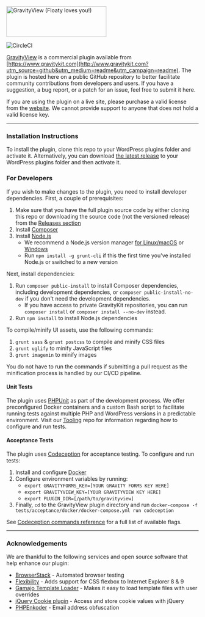 <img src="https://www.gravitykit.com/wp-content/themes/Website/images/GravityView-262x80@2x.png" width="262" height="80" alt="GravityView (Floaty loves you!)" />

![CircleCI](https://circleci.com/gh/gravityview/GravityView/tree/develop.svg?style=svg&circle-token=19fbfae4c960858b2e08be4f7e993df41df5f367)

[GravityView](https://www.gravitykit.com/?utm_source=github&utm_medium=readme&utm_campaign=readme) is a commercial plugin available from [https://www.gravitykit.com](http://www.gravitykit.com?utm_source=github&utm_medium=readme&utm_campaign=readme). The plugin is hosted here on a public GitHub repository to better facilitate community contributions from developers and users. If you have a suggestion, a bug report, or a patch for an issue, feel free to submit it here.

If you are using the plugin on a live site, please purchase a valid license from the [website](https://www.gravitykit.com/?utm_source=github&utm_medium=readme&utm_campaign=readme). We cannot provide support to anyone that does not hold a valid license key.

----------
### Installation Instructions

To install the plugin, clone this repo to your WordPress plugins folder and activate it. Alternatively, you can download [the latest release](https://github.com/gravityview/GravityView/releases) to your WordPress plugins folder and then activate it.

### For Developers

If you wish to make changes to the plugin, you need to install developer dependencies. First, a couple of prerequisites:

1. Make sure that you have the full plugin source code by either cloning this repo or downloading the source code (not the versioned release) from the [Releases section](https://github.com/gravityview/GravityView/releases) 
2. Install [Composer](https://getcomposer.org/)
3. Install [Node.js](https://nodejs.org/en/)
   - We recommend a Node.js version manager [for Linux/macOS](https://github.com/nvm-sh/nvm) or [Windows](https://github.com/coreybutler/nvm-windows)
   - Run `npm install -g grunt-cli` if this the first time you've installed Node.js or switched to a new version

Next, install dependencies:
1. Run `composer public-install` to install Composer dependencies, including development dependencies, or `composer public-install-no-dev` if you don't need the development dependencies.
   - If you have access to private GravityKit repositories, you can run `composer install` or `composer install --no-dev` instead.
2. Run `npm install` to install Node.js dependencies
 
To compile/minify UI assets, use the following commands:

1. `grunt sass` & `grunt postcss` to compile and minify CSS files
2. `grunt uglify` to minify JavaScript files
3. `grunt imagemin` to minify images

You do not have to run the commands if submitting a pull request as the minification process is handled by our CI/CD pipeline.

#### Unit Tests

The plugin uses [PHPUnit](https://phpunit.de/) as part of the development process. We offer preconfigured Docker containers and a custom Bash script to facilitate running tests against multiple PHP and WordPress versions in a predictable environment. Visit our [Tooling](https://github.com/gravityview/Tooling/blob/main/docker-unit-tests/) repo for information regarding how to configure and run tests.   

#### Acceptance Tests

The plugin uses [Codeception](https://codeception.com/) for acceptance testing. To configure and run tests:

1. Install and configure [Docker](https://www.docker.com/)
2. Configure environment variables by running:
   - `export GRAVITYFORMS_KEY=[YOUR GRAVITY FORMS KEY HERE]`
   - `export GRAVITYVIEW_KEY=[YOUR GRAVITYVIEW KEY HERE]`
   - `export PLUGIN_DIR=[/path/to/gravityview]`
3. Finally, `cd` to the GravityView plugin directory and run `docker-compose -f tests/acceptance/docker/docker-compose.yml run codeception`
   
See [Codeception commands reference](https://codeception.com/docs/reference/Commands) for a full list of available flags.

----------

### Acknowledgements

We are thankful to the following services and open source software that help enhance our plugin:

- [BrowserStack](https://www.browserstack.com) - Automated browser testing
- [Flexibility](https://github.com/10up/flexibility) - Adds support for CSS flexbox to Internet Explorer 8 &amp; 9
- [Gamajo Template Loader](https://github.com/GaryJones/Gamajo-Template-Loader) - Makes it easy to load template files with user overrides
- [jQuery Cookie plugin](https://github.com/carhartl/jquery-cookie) - Access and store cookie values with jQuery
- [PHPEnkoder](https://github.com/jnicol/standalone-phpenkoder) - Email address obfuscation
